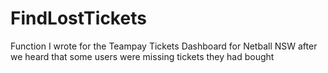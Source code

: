 # FindLostTickets
Function I wrote for the Teampay Tickets Dashboard for Netball NSW after we heard that some users were missing tickets they had bought
